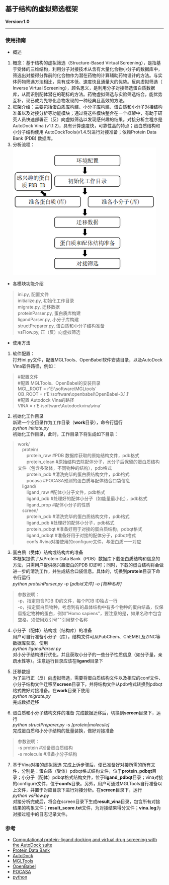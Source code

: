 ## 基于结构的虚拟筛选框架
**Version:1.0**

---
### 使用指南
- 概述
1. 概念：基于结构的虚拟筛选（Structure-Based Virtual Screening），是指基于受体的三维结构，利用分子对接技术从含有大量化合物小分子的数据库中，筛选出对接得分靠前的化合物作为潜在药物的计算辅助药物设计的方法。与实体药物筛选方法相比，具有成本低、速度快且通量大的优势。反向虚拟筛选（ Inverse Virtual Screening），顾名思义，是利用分子对接筛选蛋白质数据库，从而识别配体潜在的靶标的方法。药物虚拟筛选与实验筛选结合，能优势互补，现已成为先导化合物发现的一种经典且高效的方法。
2. 框架介绍：主要包括蛋白质库构建、小分子库构建、蛋白质和小分子对接结构准备以及对接分析等功能模块；通过将这些模块整合在一个框架中，有助于研究人员快速部署正（反）向虚拟筛选以发现感兴趣的结果。对接分析主程序是AutoDock Vina (v1.1.2)，具有计算速度快，可靠性高的特点；蛋白质结构和小分子结构使用 AutoDockTools(v1.4.5)进行对接准备；依赖Protein Data Bank (PDB) 数据库。
3. 分析流程：  
![](images/vsFramwork.png)

- 各模块功能介绍
> ini.py, 配置文件  
> initialize.py, 初始化工作目录  
> migrate.py, 迁移数据  
> proteinParser.py, 蛋白质库构建  
> ligandParser.py, 小分子库构建  
> structPreparer.py, 蛋白质和小分子结构准备  
> vsFlow.py, 正（反）向虚拟筛选  

- 使用方法
1. 软件配置：  
打开ini.py文件，配置MGLTools、OpenBabel软件安装目录，以及AutoDock Vina软件路径，例如：  
> #配置文件  
> #配置 MGLTools、OpenBabel的安装目录  
> MGL_ROOT = r'E:\software\MGLtools'  
> OB_ROOT = r'E:\software\openbabel\OpenBabel-3.1.1'  
> #配置 Autodock Vina的路径  
> VINA = r'E:\software\Autodockvina\vina'  

2. 初始化工作目录  
新建一个空目录作为工作目录（**work**目录），命令行运行  
*python initiate.py*  
初始化工作目录，此时，工作目录下将生成如下目录：  
> work/  
> &emsp;protein/  
> &emsp;&emsp;protein_raw         #PDB 数据库获取的原始结构文件，pdb格式  
> &emsp;&emsp;protein_clean       #原始结构去除配体分子，水分子后保留的蛋白质结构文件（包含多聚体，不同物种的结构），pdb格式  
> &emsp;&emsp;protein_pdb         #清洗完毕的蛋白质结构文件，pdb格式  
> &emsp;&emsp;pocasa              #POCASA预测的蛋白质与配体结合口袋信息  
> &emsp;ligand/  
> &emsp;&emsp;ligand_raw          #配体小分子文件，pdb格式  
> &emsp;&emsp;ligand_pdb          #处理好的配体小分子（如能量最小化），pdb格式  
> &emsp;&emsp;ligand_prop         #配体小分子的性质  
> &emsp;screen/  
> &emsp;&emsp;protein_pdb         #清洗完毕的蛋白质结构文件，pdb格式  
> &emsp;&emsp;ligand_pdb          #处理好的配体小分子，pdb格式  
> &emsp;&emsp;protein_pdbqt       #准备好用于对接的蛋白质结构，pdbqt格式  
> &emsp;&emsp;ligand_pdbqt        #准备好用于对接的配体分子，pdbqt格式  
> &emsp;&emsp;confs               #vina对接使用的configure文件，与蛋白质一一对应  

3. 蛋白质（受体）结构或结构库的准备  
本框架提供了从Protein Data Bank（PDB）数据库下载蛋白质结构和信息的方法，只需用户提供感兴趣蛋白的PDB ID即可；同时，下载的蛋白结构将会做进一步的清洗工作，并生成结合口袋信息。具体的，切换到**protein**目录下命令行运行  
*python proteinParser.py -p [pdbid文件] -o [物种名称]*  
>参数说明：  
> -p，指定包含PDB ID的文件，每个PDB ID独占一行  
> -o，指定蛋白质物种，考虑到有的晶体结构中有多个物种的蛋白结晶，仅保留指定物种的蛋白，例如"Homo sapiens"，要注意的是，如果名称中包含空格，须使用双引号""引用整个名称  

4. 小分子（配体）结构或（结构库）的准备  
用户可自行准备小分子（库），结构文件可从PubChem、ChEMBL及ZINC等数据库获取，使用  
*python ligandParser.py*  
对小分子结构进行优化，并且获取小分子的一些分子性质信息（如分子量，亲疏水性等）。注意运行目录应该在**ligand**目录下

5. 迁移数据  
为了进行正（反）向虚拟筛选，需要将蛋白质结构文件以及相应的conf文件、小分子结构文件迁移至**screen**目录下，并将结构文件从pdb格式转换到pdbqt格式做好对接准备。在**work**目录下使用  
*python migrate.py*  
完成数据迁移  

6. 蛋白质和小分子结构文件的准备
完成数据迁移后，切换到**screen**目录下，运行  
*python structPreparer.py -s [protein|molecule]*  
完成蛋白质和小分子结构的批量装换，做好对接准备  
> 参数说明：  
> -s protein #准备蛋白质结构  
> -s molecule #准备小分子结构  

7. 基于Vina对接的虚拟筛选
完成上诉步骤后，便已准备好对接所需的所有文件，分别是：蛋白质（受体）pdbqt格式结构文件，位于**protein_pdbqt**目录；小分子（配体）pdbqt格式结构文件，位于**ligand_pdbqt**目录；vina对接的configure文件，位于**confs**目录。另外，用户可通过MGLTools自行准备以上文件，并置于对应目录下进行对接分析。在**screen**目录下，运行  
*python vsFlow.py*  
对接分析完成后，将会在screen目录下生成**result_vina**目录，包含所有对接结果的构象文件；**result_score.txt**文件，为对接结果得分文件；**vina.log**为对接过程中的日志记录文件。

### 参考
- [Computational protein-ligand docking and virtual drug screening with the AutoDock suite](https://www.ncbi.nlm.nih.gov/pmc/articles/PMC4868550/)
- [Protein Data Bank](http://www.rcsb.org/)
- [AutoDock](http://autodock.scripps.edu/)
- [MGLTools](http://mgltools.scripps.edu/)
- [OpenBabel](http://openbabel.org/wiki/Main_Page)
- [POCASA](http://g6altair.sci.hokudai.ac.jp/g6/service/pocasa/)
- [python](https://www.python.org/)

